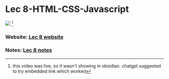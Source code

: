 # Lec 8-HTML-CSS-Javascript
![](https://www.youtube.com/embed/xiWUL3M9D8c)
[^1]
### Website: [Lec 8 website](https://cs50.harvard.edu/x/2025/weeks/8/)
### Notes: [Lec 8 notes](https://cs50.harvard.edu/x/2025/notes/8/)

[^1]: this video was live, so it wasn't showing in obsidian. chatgpt suggested to try embedded link which worked
